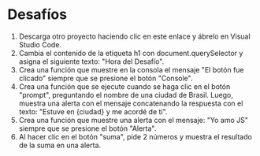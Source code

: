 # Desafíos
1. Descarga otro proyecto haciendo clic en este enlace y ábrelo en Visual Studio Code.
2. Cambia el contenido de la etiqueta h1 con document.querySelector y asigna el siguiente texto: "Hora del Desafío".
3. Crea una función que muestre en la consola el mensaje "El botón fue clicado" siempre que se presione el botón "Console".
4. Crea una función que se ejecute cuando se haga clic en el botón "prompt", preguntando el nombre de una ciudad de Brasil. Luego, muestra una alerta con el mensaje concatenando la respuesta con el texto: "Estuve en {ciudad} y me acordé de ti".
6. Crea una función que muestre una alerta con el mensaje: "Yo amo JS" siempre que se presione el botón "Alerta".
7. Al hacer clic en el botón "suma", pide 2 números y muestra el resultado de la suma en una alerta.